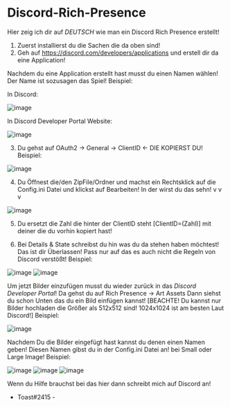 # Discord-Rich-Presence

Hier zeig ich dir auf *DEUTSCH* wie man ein Discord Rich Presence erstellt!

1. Zuerst installierst du die Sachen die da oben sind!
2. Geh auf https://discord.com/developers/applications und erstell dir da eine Application!

Nachdem du eine Application erstellt hast musst du einen Namen wählen! Der Name ist sozusagen das Spiel!
Beispiel:


In Discord:

![image](https://user-images.githubusercontent.com/95420955/153207566-df906c04-0f4c-43a2-b039-4483d92cb257.png)


In Discord Developer Portal Website:

![image](https://user-images.githubusercontent.com/95420955/153207592-4667094f-732a-4888-9121-eff631a0b691.png)



3. Du gehst auf OAuth2 -> General -> ClientID <- DIE KOPIERST DU! 
Beispiel:

![image](https://user-images.githubusercontent.com/95420955/153207702-d501f6a9-7f40-4788-a961-0a2538084f8f.png)



4. Du Öffnest die/den ZipFile/Ordner und machst ein Rechtsklick auf die Config.ini Datei und klickst auf Bearbeiten!
In der wirst du das sehn! v v v

![image](https://user-images.githubusercontent.com/95420955/153207751-7fee2513-0e36-4834-b41f-a322bfcf64a5.png)



5. Du ersetzt die Zahl die hinter der ClientID steht [ClientID=(Zahl)] mit deiner die du vorhin kopiert hast!

6. Bei Details & State schreibst du hin was du da stehen haben möchtest! Das ist dir Überlassen! Pass nur auf das es auch nicht die Regeln von Discord verstößt!
Beispiel: 

![image](https://user-images.githubusercontent.com/95420955/153207824-fc4d320d-f346-4f5d-bb39-095646c4ddff.png)
![image](https://user-images.githubusercontent.com/95420955/153207857-9a82e9e8-da13-4f0e-8841-0bc824259047.png)



Um jetzt Bilder einzufügen musst du wieder zurück in das *Discord Developer Portal*!
Da gehst du auf Rich Presence -> Art Assets
Dann siehst du schon Unten das du ein Bild einfügen kannst! [BEACHTE! Du kannst nur Bilder hochladen die Größer als 512x512 sind! 1024x1024 ist am besten Laut Discord!]
Beispiel:

![image](https://user-images.githubusercontent.com/95420955/153208629-e0f7da34-8f1a-42b1-bd79-754ca19b9ec8.png)


Nachdem Du die Bilder eingefügt hast kannst du denen einen Namen geben! Diesen Namen gibst du in der Config.ini Datei an! bei Small oder Large Image!
Beispiel:

![image](https://user-images.githubusercontent.com/95420955/153208768-31124c86-1bb7-4240-b87c-f74f5c5c07a9.png)
![image](https://user-images.githubusercontent.com/95420955/153209033-4d537ec8-79cb-4dd1-b284-f93beb6de886.png)
![image](https://user-images.githubusercontent.com/95420955/153209070-2f244b78-9cf3-4a09-9bff-7e76349ae502.png)


Wenn du Hilfe brauchst bei das hier dann schreibt mich auf Discord an!

- Toast#2415 -
